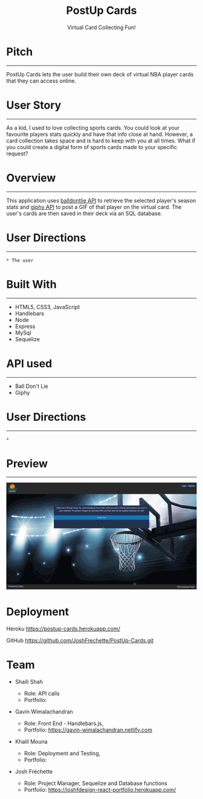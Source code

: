 <h1 align="center">PostUp Cards</h1>
<p align="center">Virtual Card Collecting Fun!</p>



# Pitch
--------------------------------------
PostUp Cards lets the user build their own deck of virtual NBA player cards that they can access online.

# User Story
--------------------------------------
As a kid, I used to love collecting sports cards. You could look at your favourite players stats quickly and have that info close at hand. However, a card collection takes space and is hard to keep with you at all times. What if you could create a digital form of sports cards made to your specific request?

# Overview
---------------------------------------

This application uses [balldontlie API](https://www.balldontlie.io/#introduction) to retrieve the selected player's season stats and [giphy API](https://developers.giphy.com/docs/api/) to post a GIF of that player on the virtual card. The user's cards are then saved in their deck via an SQL database.

# User Directions
-----------------------------------------
    * The user 

# Built With
---------------------------------------
* HTML5, CSS3, JavaScript
* Handlebars
* Node
* Express
* MySql
* Sequelize

# API used
----------------------------------------
* Ball Don't Lie
* Giphy

# User Directions
-----------------------------------------
    * 

# Preview
-----------------------------------------

![PostUp Cards App](./Public/assets/images/PostUpCards.gif)


# Deployment

Heroku
https://postup-cards.herokuapp.com/

GitHub
https://github.com/JoshFrechette/PostUp-Cards.git

# Team

* Shaili Shah
    - Role: API calls
    - Portfolio:

* Gavin Wimalachandran 
    - Role: Front End - Handlebars.js, 
    - Portfolio: https://gavin-wimalachandran.netlify.com

* Khalil Mouna
    - Role: Deployment and Testing, 
    - Portfolio:

* Josh Fréchette
    - Role: Project Manager, Sequelize and Database functions
    - Portfolio: https://joshfdesign-react-portfolio.herokuapp.com/
